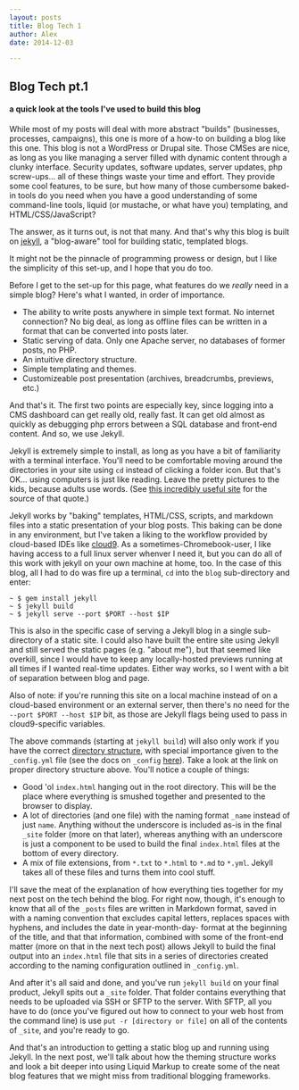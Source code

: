 ```yaml
---
layout: posts
title: Blog Tech 1
author: Alex
date: 2014-12-03

---
```


## Blog Tech pt.1
#### a quick look at the tools I've used to build this blog

While most of my posts will deal with more abstract "builds" (businesses, processes, campaigns),
this one is more of a how-to on building a blog like this one. This blog is not a WordPress or Drupal site.
Those CMSes are nice, as long as you like managing a server filled with dynamic content through a clunky interface.
Security updates, software updates, server updates, php screw-ups... all of these things waste your time and effort. 
They provide some cool features, to be sure, but how many of those cumbersome baked-in tools do you need when you have a good understanding of some command-line tools,
liquid (or mustache, or what have you) templating, and HTML/CSS/JavaScript?

The answer, as it turns out, is not that many. And that's why this blog is built on [jekyll](http://jekyllrb.com/),
a "blog-aware" tool for building static, templated blogs.

It might not be the pinnacle of programming prowess or design, but I like the simplicity of this set-up, and I hope that you do too.

Before I get to the set-up for this page, what features do we *really* need in a simple blog? Here's what I wanted, in order of importance.

+ The ability to write posts anywhere in simple text format. No internet connection? No big deal, as long as offline files can be written in a format that can be converted into posts later.
+ Static serving of data. Only one Apache server, no databases of former posts, no PHP.
+ An intuitive directory structure.
+ Simple templating and themes.
+ Customizeable post presentation (archives, breadcrumbs, previews, etc.)

And that's it. The first two points are especially key, since logging into a CMS dashboard can get really old, really fast.
It can get old almost as quickly as debugging php errors between a SQL database and front-end content. And so, we use Jekyll.

Jekyll is extremely simple to install, as long as you have a bit of familiarity with a terminal interface. 
You'll need to be comfortable moving around the directories in your site using `cd` instead of clicking a folder icon.
But that's OK... using computers is just like reading. Leave the pretty pictures to the kids, because adults use words. 
(See [this incredibly useful site](http://linuxcommand.org/learning_the_shell.php) for the source of that quote.)

Jekyll works by "baking" templates, HTML/CSS, scripts, and markdown files into a static presentation of your blog posts.
This baking can be done in any environment, but I've taken a liking to the workflow provided by cloud-based IDEs like [cloud9](https://c9.io/).
As a sometimes-Chromebook-user, I like having access to a full linux server whenver I need it, but you can do all of this work
with jekyll on your own machine at home, too. In the case of this blog, all I had to do was fire up a terminal, `cd` into the `blog` sub-directory and enter:

```
~ $ gem install jekyll
~ $ jekyll build
~ $ jekyll serve --port $PORT --host $IP
```

This is also in the specific case of serving a Jekyll blog in a single sub-directory of a static site.
I could also have built the entire site using Jekyll and still served the static pages (e.g. "about me"),
but that seemed like overkill, since I would have to keep any locally-hosted previews running at all times if I wanted real-time updates.
Either way works, so I went with a bit of separation between blog and page.

Also of note: if you're running this site on a local machine instead of on a cloud-based environment or an external server,
then there's no need for the `--port $PORT --host $IP` bit, as those are Jekyll flags being used to pass in cloud9-specific variables.

The above commands (starting at `jekyll build`) will also only work if you have the correct [directory structure](http://jekyllrb.com/docs/structure/),
with special importance given to the `_config.yml` file (see the docs on `_config` [here](http://jekyllrb.com/docs/configuration/)). Take a look at the link on proper directory structure above.
You'll notice a couple of things: 

+ Good 'ol `index.html` hanging out in the root directory. This will be the place where everything is smushed together and presented to the browser to display.
+ A lot of directories (and one file) with the naming format `_name` instead of just `name`. Anything without the underscore is included as-is in the final `_site` folder (more on that later), whereas anything with an underscore is just a component to be used to build the final `index.html` files at the bottom of every directory.
+ A mix of file extensions, from `*.txt` to `*.html` to `*.md` to `*.yml`. Jekyll takes all of these files and turns them into cool stuff.

I'll save the meat of the explanation of how everything ties together for my next post on the tech behind the blog. 
For right now, though, it's enough to know that all of the `_posts` files are written in Markdown format, saved in with a naming convention that excludes capital letters,
replaces spaces with hyphens, and includes the date in year-month-day- format at the beginning of the title, and that that information,
combined with some of the front-end matter (more on that in the next tech post) allows Jekyll to build the final output into an `index.html`
file that sits in a series of directories created according to the naming configuration outlined in `_config.yml`. 

And after it's all said and done, and you've run `jekyll build` on your final product, Jekyll spits out a `_site` folder.
That folder contains everything that needs to be uploaded via SSH or SFTP to the server.
With SFTP, all you have to do (once you've figured out how to connect to your web host from the command line) is use 
`put -r [directory or file]` on all of the contents of `_site`, and you're ready to go.

And that's an introduction to getting a static blog up and running using Jekyll. In the next post, we'll talk
about how the theming structure works and look a bit deeper into using Liquid Markup to create some of the neat blog
features that we might miss from traditional blogging frameworks.






